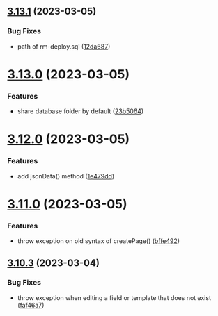 ## [3.13.1](https://github.com/baumrock/RockMigrations/compare/v3.13.0...v3.13.1) (2023-03-05)


### Bug Fixes

* path of rm-deploy.sql ([12da687](https://github.com/baumrock/RockMigrations/commit/12da687e43808babac6eb62df8bddbc88c3fd171))



# [3.13.0](https://github.com/baumrock/RockMigrations/compare/v3.12.0...v3.13.0) (2023-03-05)


### Features

* share database folder by default ([23b5064](https://github.com/baumrock/RockMigrations/commit/23b506406b41cf141eb24c60033c8a4413b2057a))



# [3.12.0](https://github.com/baumrock/RockMigrations/compare/v3.11.0...v3.12.0) (2023-03-05)


### Features

* add jsonData() method ([1e479dd](https://github.com/baumrock/RockMigrations/commit/1e479dd39c81ce145d350f95c0f8e8215535812d))



# [3.11.0](https://github.com/baumrock/RockMigrations/compare/v3.10.3...v3.11.0) (2023-03-05)


### Features

* throw exception on old syntax of createPage() ([bffe492](https://github.com/baumrock/RockMigrations/commit/bffe492698092a79c410675ea348d66ffcaf9b3b))



## [3.10.3](https://github.com/baumrock/RockMigrations/compare/v3.10.2...v3.10.3) (2023-03-04)


### Bug Fixes

* throw exception when editing a field or template that does not exist ([faf46a7](https://github.com/baumrock/RockMigrations/commit/faf46a7ca10162dd63237e8ce98439cd3ed033c0))



